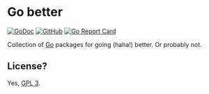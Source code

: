Go better
=========

[![GoDoc](https://godoc.org/github.com/GodsBoss/go-better?status.svg)](https://godoc.org/github.com/GodsBoss/go-better) [![GitHub](https://img.shields.io/github/license/GodsBoss/go-better?color=brightgreen)](./LICENSE) [![Go Report Card](https://goreportcard.com/badge/github.com/GodsBoss/go-better)](https://goreportcard.com/report/github.com/GodsBoss/go-better)

Collection of [Go](https://golang.org/) packages for going (haha!) better. Or probably not.

License?
--------

Yes, [GPL 3](./LICENSE).

